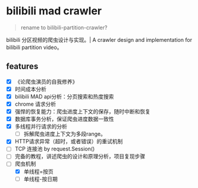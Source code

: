 # bilibili mad crawler

> rename to bilibili-partition-crawler?

bilibili 分区视频的爬虫设计与实现。| A crawler design and implementation for bilibili partition video。

## features

- [x] 《论爬虫演员的自我修养》
- [x] 时间成本分析
- [x] bilibili MAD api分析：分页搜索和热度搜索
- [x] chrome 请求分析
- [x] 强悍的恢复能力：爬虫进度上下文的保存，随时中断和恢复
- [x] 数据库事务分析，保证爬虫进度数据一致性
- [x] 多线程并行请求的分析
    - [ ] 拆解爬虫进度上下文为多段range。
- [x] HTTP请求异常（超时，或者错误）的重试机制
- [ ] TCP 连接池 by request.Session()
- [ ] 完备的教程，讲述爬虫的设计和原理分析，项目复现步骤
- [ ] 爬虫机制
    - [x] 单线程=按页
    - [ ] 单线程-按日期